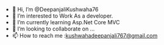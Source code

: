 - 👋 Hi, I’m @DeepanjaliKushwaha76
- 👀 I’m interested to Work As a  developer.
- 🌱 I’m currently learning Asp.Net Core MVC
- 💞️ I’m looking to collaborate on ...
- 📫 How to reach me :kushwahadeepanjali767@gmail.com

<!---
DeepanjaliKushwaha76/DeepanjaliKushwaha76 is a ✨ special ✨ repository because its `README.md` (this file) appears on your GitHub profile.
You can click the Preview link to take a look at your changes.
--->
